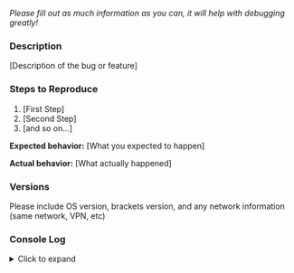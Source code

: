 *Please fill out as much information as you can, it will help with debugging greatly!*

### Description

[Description of the bug or feature]

### Steps to Reproduce

1. [First Step]
2. [Second Step]
3. [and so on...]

**Expected behavior:** [What you expected to happen]

**Actual behavior:** [What actually happened]

### Versions

Please include OS version, brackets version, and any network information (same network, VPN, etc)

### Console Log
<details>

<summary>Click to expand</summary>

```
[Paste your console log here]
```
<details>
